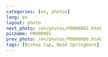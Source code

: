 ```yaml
---
categories: [en, photos]
lang: en
layout: photo
next_photo: /en/photos/P0000082.html
picname: P0000081
prev_photo: /en/photos/P0000080.html
tags: [Bishop Cap, Dead Springbock]
---
```

